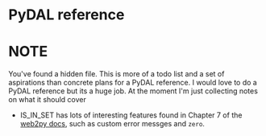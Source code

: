 # PyDAL reference

# NOTE

You've found a hidden file. This is more of a todo list and a set of aspirations than concrete plans for a PyDAL reference.
I would love to do a PyDAL reference but its a huge job. At the moment I'm just collecting notes on what it should cover

* IS_IN_SET has lots of interesting features found in Chapter 7 of the 
[web2py docs](http://www.web2py.com/books/default/chapter/29/07/forms-and-validators?search=is_in_set),
such as custom error messges and `zero`.
